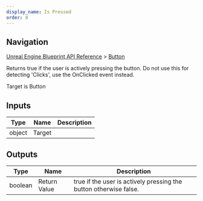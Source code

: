 ```yaml
---
display_name: Is Pressed
order: 8
---
```

## Navigation

[Unreal Engine Blueprint API Reference](https://dev.epicgames.com/documentation/en-us/unreal-engine/BlueprintAPI) > [Button](https://dev.epicgames.com/documentation/en-us/unreal-engine/BlueprintAPI/Button)

Returns true if the user is actively pressing the button. Do not use this for detecting 'Clicks', use the OnClicked event instead.

Target is Button

## Inputs

| Type | Name | Description |
| --- | --- | --- |
| object | Target |  |

## Outputs

| Type | Name | Description |
| --- | --- | --- |
| boolean | Return Value | true if the user is actively pressing the button otherwise false. |

